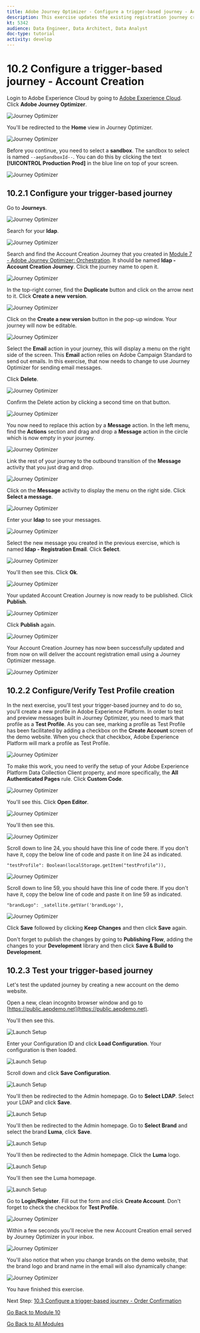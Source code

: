 ```yaml
---
title: Adobe Journey Optimizer - Configure a trigger-based journey - Account Creation
description: This exercise updates the existing registration journey created in Module 6 to serve the confirmation email using Journey Optimizer instead of ACS
kt: 5342
audience: Data Engineer, Data Architect, Data Analyst
doc-type: tutorial
activity: develop
---
```

# 10.2 Configure a trigger-based journey - Account Creation

Login to Adobe Experience Cloud by going to [Adobe Experience Cloud](https://experience.adobe.com). Click **Adobe Journey Optimizer**.

![Journey Optimizer](./images/23.1-1.png)

You'll be redirected to the **Home** view in Journey Optimizer.

![Journey Optimizer](./images/23.1-3.png)

Before you continue, you need to select a **sandbox**. The sandbox to select is named ``--aepSandboxId--``. You can do this by clicking the text **[!UICONTROL Production Prod]** in the blue line on top of your screen.

![Journey Optimizer](./images/23.1-3a.png)

## 10.2.1 Configure your trigger-based journey

Go to **Journeys**.

![Journey Optimizer](./images/23.2-1.png)

Search for your **ldap**.

![Journey Optimizer](./images/23.2-2.png)

Search and find the Account Creation Journey that you created in [Module 7 - Adobe Journey Optimizer: Orchestration](../module7/journey-orchestration-create-account.md). It should be named **ldap - Account Creation Journey**. Click the journey name to open it.

![Journey Optimizer](./images/23.2-2.png)

In the top-right corner, find the **Duplicate** button and click on the arrow next to it. Click **Create a new version**.

![Journey Optimizer](./images/23.2-4.png)

Click on the **Create a new version** button in the pop-up window. Your journey will now be editable. 

![Journey Optimizer](./images/23.2-5.png)

Select the **Email** action in your journey, this will display a menu on the right side of the screen. This **Email** action relies on Adobe Campaign Standard to send out emails. In this exercise, that now needs to change to use Journey Optimizer for sending email messages.

Click **Delete**.

![Journey Optimizer](./images/23.2-6.png)

Confirm the Delete action by clicking a second time on that button.

![Journey Optimizer](./images/23.2-7.png)

You now need to replace this action by a **Message** action. In the left menu, find the **Actions** section and drag and drop a **Message** action in the circle which is now empty in your journey.

![Journey Optimizer](./images/23.2-8.png)

Link the rest of your journey to the outbound transition of the **Message** activity that you just drag and drop. 

![Journey Optimizer](./images/23.2-9.png)

Click on the **Message** activity to display the menu on the right side. Click **Select a message**.

![Journey Optimizer](./images/23.2-10.png)

Enter your **ldap** to see your messages.

![Journey Optimizer](./images/23.2-12.png)

Select the new message you created in the previous exercise, which is named **ldap - Registration Email**. Click **Select**.

![Journey Optimizer](./images/23.2-13.png)

You'll then see this. Click **Ok**.

![Journey Optimizer](./images/23.2-14.png)

Your updated Account Creation Journey is now ready to be published. Click **Publish**.

![Journey Optimizer](./images/23.2-15.png)

Click **Publish** again.

![Journey Optimizer](./images/23.2-16.png)

Your Account Creation Journey has now been successfully updated and from now on will deliver the account registration email using a Journey Optimizer message.

![Journey Optimizer](./images/jourpub.png)

## 10.2.2 Configure/Verify Test Profile creation

In the next exercise, you'll test your trigger-based journey and to do so, you'll create a new profile in Adobe Experience Platform.
In order to test and preview messages built in Journey Optimizer, you need to mark that profile as a **Test Profile**. As you can see, marking a profile as Test Profile has been facilitated by adding a checkbox on the **Create Account** screen of the demo website. When you check that checkbox, Adobe Experience Platform will mark a profile as Test Profile.

![Journey Optimizer](./images/test1.png)

To make this work, you need to verify the setup of your Adobe Experience Platform Data Collection Client property, and more specifically, the **All Authenticated Pages** rule. Click **Custom Code**.

![Journey Optimizer](./images/test2.png)

You'll see this. Click **Open Editor**.

![Journey Optimizer](./images/test3.png)

You'll then see this.

![Journey Optimizer](./images/test4.png)

Scroll down to line 24, you should have this line of code there. If you don't have it, copy the below line of code and paste it on line 24 as indicated.

`"testProfile": Boolean(localStorage.getItem("testProfile")),`

![Journey Optimizer](./images/test5.png)

Scroll down to line 59, you should have this line of code there. If you don't have it, copy the below line of code and paste it on line 59 as indicated.

`"brandLogo": _satellite.getVar('brandLogo'),`

![Journey Optimizer](./images/test6.png)

Click **Save** followed by clicking **Keep Changes** and then click **Save** again.

Don't forget to publish the changes by going to **Publishing Flow**, adding the changes to your **Development** library and then click **Save & Build to Development**.

## 10.2.3 Test your trigger-based journey

Let's test the updated journey by creating a new account on the demo website.

Open a new, clean incognito browser window and go to [https://public.aepdemo.net](https://public.aepdemo.net). 

You'll then see this. 

![Launch Setup](./images/cdemo1.png)

Enter your Configuration ID and click **Load Configuration**. Your configuration is then loaded.

![Launch Setup](./images/cdemo2.png)

Scroll down and click **Save Configuration**.

![Launch Setup](./images/cdemo3.png)

You'll then be redirected to the Admin homepage. Go to **Select LDAP**. Select your LDAP and click **Save**.

![Launch Setup](./images/cdemo5.png)

You'll then be redirected to the Admin homepage. Go to **Select Brand** and select the brand **Luma**, click **Save**.

![Launch Setup](./images/cdemo7.png)

You'll then be redirected to the Admin homepage. Click the **Luma** logo.

![Launch Setup](./images/cdemo8.png)

You'll then see the Luma homepage.

![Launch Setup](./images/cdemo9.png)

Go to **Login/Register**. Fill out the form and click **Create Account**. Don't forget to check the checkbox for **Test Profile**.

![Journey Optimizer](./images/23.2-18.png)

Within a few seconds you'll receive the new Account Creation email served by Journey Optimizer in your inbox.

![Journey Optimizer](./images/23.2-17.png)

You'll also notice that when you change brands on the demo website, that the brand logo and brand name in the email will also dynamically change:

![Journey Optimizer](./images/testemail2.png)

You have finished this exercise.

Next Step: [10.3 Configure a trigger-based journey - Order Confirmation](./ex3.md)

[Go Back to Module 10](./journeyoptimizer.md)

[Go Back to All Modules](../../overview.md)
